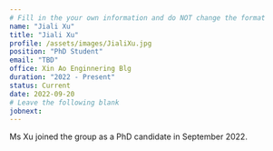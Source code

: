 ```yaml
---
# Fill in the your own information and do NOT change the format
name: "Jiali Xu"
title: "Jiali Xu"
profile: /assets/images/JialiXu.jpg
position: "PhD Student"
email: "TBD"
office: Xin Ao Enginnering Blg
duration: "2022 - Present"
status: Current
date: 2022-09-20
# Leave the following blank
jobnext: 
---
```


Ms Xu joined the group as a PhD candidate in September 2022. 
